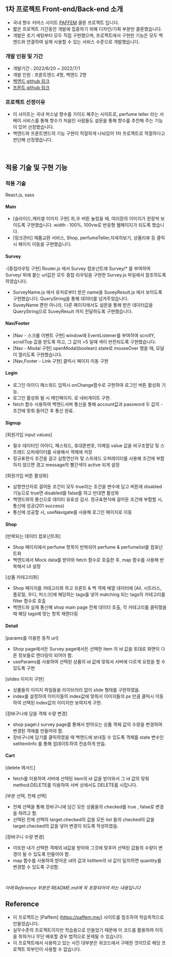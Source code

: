 ## 1차 프로젝트 Front-end/Back-end 소개

- 국내 향수 커머스 사이트 [PAFFEM](https://paffem.me/) 클론 프로젝트 입니다.
- 짧은 프로젝트 기간동안 개발에 집중하기 위해 디자인/기획 부분만 클론했습니다.
- 개발은 초기 세팅부터 모두 직접 구현했으며, 프로젝트에서 구현한 기능은 모두 백엔드와 연결하여 실제 사용할 수 있는 서비스 수준으로 개발했습니다.

### 개발 인원 및 기간

- 개발기간 : 2022/6/20 ~ 2022/7/1
- 개발 인원 : 프론트엔드 4명, 백엔드 2명
- [백엔드 github 링크](https://github.com/wecode-bootcamp-korea/34-1st-Nose-backend/pulls)
- [프론트 github 링크](https://github.com/wecode-bootcamp-korea/34-1st-Nose-frontend/pulls)

### 프로젝트 선정이유

- 이 사이트는 국내 퍼스널 향수를 가이드 해주는 사이트로, perfume teller 라는 서베이 서비스를 통해 향수가 처음인 사람들도 설문을 통해 향수를 추천해 주는 기능이 있어 선정했습니다.
- 백엔드와 프론트엔드의 기능 구현이 적절하게 나눠있어 1차 프로젝트로 적절하다고 판단해 선정했습니다.

<br>

## 적용 기술 및 구현 기능


### 적용 기술

React.js, sass



#### Main
- [슬라이드,캐러셀 이미지 구현] 좌,우 버튼 눌렀을 때, 여러장의 이미지가 한장씩 보이도록 구현했습니다. width : 100%, 100vw로 반응형 웹페이지가 되도록 했습니다.
- [링크관리] 제품교환 서비스, Shop, perfumeTeller,자세히보기, 상품리뷰 등 클릭시 페이지 이동을 구현했습니다.

#### Survey
-[중첩라우팅 구현] Router.js 에서 Survey 컴포넌트에 Survey/* 를 부여하여 Survey/ 뒤에 붙는 url값은 모두 중첩 라우팅을 구현한 Survey.js 파일에서 참조하도록 하였습니다.
- SurveyName.js 에서 유저로부터 받은 name을 SuveyResult.js 에서 보이도록 구현했습니다. QueryString을 통해 데이터를 넘겨주었습니다.
- SuveyName 뿐만 아니라, 다른 페이지에서도 설문을 통해 받은 데이터값을 QueryString으로 SuveyResult 까지 전달하도록 구현했습니다. 

#### Nav/Footer
- [Nav - 스크롤 이벤트 구현] window에 EventListener를 부여하여 scrollY, scrollTop 값을 받도록 하고, 그 값이 >5 일때 색이 반전되도록 구현했습니다.
- [Nav - Modal 구현] openModal(boolean) state로 mouseOver 했을 때, 모달이 열리도록 구현했습니다.
- [Nav,Footer - Link 구현] 클릭시 페이지 이동 구현
#### Login
- 로그인 아이디 패스워드 입력시 onChange함수로 구현하여 로그인 버튼 활성화 기능.
- 로그인 활성화 될 시 메인페이지. 로 네비게이트 구현.
- fetch 함수 사용하여 백엔드서버 통신을 통해 account값과 password 두 값의 -조건에 맞춰 들어간 후 통신 완료.

#### Signup

[회원가입 input values]
- 필수 데이터인 아이디, 패스워드, 휴대폰번호, 이메일 value 값을 비구조할당 및 스프레드 오퍼레이터를 사용해서 객체에 저장
- 정규표현식 조건을 걸고 삼항연산자 및 스프레드 오퍼레이터를 사용해 조건에 부합하지 않으면 경고 message의 빨간색이 active 되게 설정

[회원가입 버튼 활성화]
- 삼항연산자로 걸어둔 조건이 모두 true라는 조건을 변수에 담고 버튼에 disabled 기능으로 true면 disabled를 false를 하고 반대면 활성화
- 백엔드와의 통신으로 데이터 유효성 검사. 정규표현식에 걸어둔 조건에 부합할 시, 통신에 성공(201 success)
- 통신에 성공할 시, useNavigate를 사용해 로그인 페이지로 이동

#### Shop

[반복되는 데이터 컴포넌트화]
- Shop 페이지에서 perfume 항목이 반복되어 perfume & perfumelist를 컴포넌트화
- 백엔드에서 Mock data를 받아와 fetch 함수로 호출한 후, map 함수를 사용해 반복해서 UI 설정

[상품 카테고리화]
- Shop 페이지를 카테고리화 하고 프론트 & 백 객체 배열 데이터에 [All, 시트러스, 플로럴, 우디, 머스크]에 해당하는 tags를 넣어 matching 되는 tags의 카테고리를 filter 함수로 호출
- 백엔드와 실제 통신해 shop main page 전체 데이터 호출, 각 카테고리를 클릭했을 때 해당 tags에 맞는 항목 재렌더링


#### Detail

[params를 이용한 동적 url]

- Shop page에서든 Survey page에서든 선택한 item 의 id 값을 토대로 화면이 다른 정보들로 렌더링이 되어야 함.
- useParams를 사용하여 선택된 상품의 id 값에 맞춰서 서버에 다르게 요청을 할 수 있도록 구현


[slides 이미지 구현]

- 상품들의 이미지 파일들을 라이브러리 없이 slide 형태를 구현하였음. 
- index를 설정하여 이미지들의 index값에 맞춰서 이미지들의 px 만큼 클릭시 이동하여 선택된 index값의 이미지만 보여지게 구현.


[장바구니에 담을 객체 수량 변경]

- shop page나 survey page를 통해서 받아오는 상품 객체 값의 수량을 변경하여 변경된 객체를 만들어야 함.
- 장바구니에 담기를 클릭하였을 때 백엔드에 보내질 수 있도록 객체를 state 변수인
  setItemInfo 를 통해 업데이트하여 전송하게 만듬.


#### Cart

[delete 메서드]

- fetch를 이용하여 서버에 선택된 item의 id 값을 받아와서 그 id 값의 맞춰 method:DELETE를 이용하여 서버 상에서도 DELETE를 시킵니다.


[부분 선택, 전체 선택]

- 전체 선택을 통해 장바구니에 담긴 모든 상품들의 checked를 true , false로 변경을 하려고 함.
- 선택된 전체 선택의 target.checked의 값을 모든 list 들의 checked의 값을 target.checked의 값을 넣어 변경이 되도록 작성하였음.


[장바구니 수량 변경]
- 이또한 내가 선택한 객체의 id값을 받아와 그것에 맞추어 선택된 값들의 수량이 변경이 될 수 있도록 만들어야 함.
- map 함수를 사용하여 받아온 id의 값과 listItem의 id 값이 일치하면 quantity를 변경할 수 있도록 구성함.

<br>

*아래 Reference 부분은 README.md에 꼭 포함되어야 하는 내용입니다*

## Reference

- 이 프로젝트는 [Paffem] (https://paffem.me/) 사이트를 참조하여 학습목적으로 만들었습니다.
- 실무수준의 프로젝트이지만 학습용으로 만들었기 때문에 이 코드를 활용하여 이득을 취하거나 무단 배포할 경우 법적으로 문제될 수 있습니다.
- 이 프로젝트에서 사용하고 있는 사진 대부분은 위코드에서 구매한 것이므로 해당 프로젝트 외부인이 사용할 수 없습니다.
